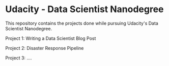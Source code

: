 # Udacity - Data Scientist Nanodegree

This repository contains the projects done while pursuing Udacity's Data Scientist Nanodegree.

Project 1: Writing a Data Scientist Blog Post

Project 2: Disaster Response Pipeline

Project 3: ....


